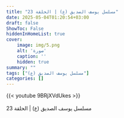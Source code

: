 ```yaml
---
title: "مسلسل يوسف الصديق (ع) | الحلقة 23"
date: 2025-05-04T01:20:54+03:00
draft: false
ShowToc: False
hiddenInHomeList: true
cover:
    image: img/5.png
    alt: 'صورة'
    caption: ''
    hidden: true
summary: ""
tags: ["مسلسل يوسف الصديق (ع)"]
categories: []
---
```


{{< youtube 9BRjXVdUkes >}}  
 <br>
مسلسل يوسف الصديق (ع) | الحلقة 23